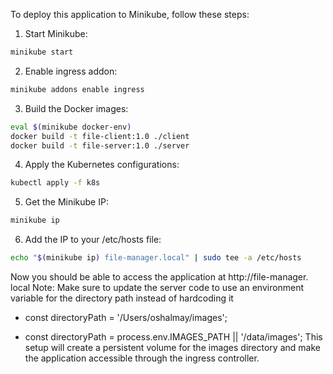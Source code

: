 To deploy this application to Minikube, follow these steps:
1. Start Minikube:
```bash
minikube start
```
2. Enable ingress addon:
```bash
minikube addons enable ingress
```
3. Build the Docker images:
```bash
eval $(minikube docker-env)
docker build -t file-client:1.0 ./client
docker build -t file-server:1.0 ./server
```
4. Apply the Kubernetes configurations:
```bash
kubectl apply -f k8s
```
5. Get the Minikube IP:
```bash
minikube ip
```
6. Add the IP to your /etc/hosts file:
```bash
echo "$(minikube ip) file-manager.local" | sudo tee -a /etc/hosts
```
Now you should be able to access the application at http://file-manager. local  Note: Make sure to update the server code to use an environment variable for the directory path instead of hardcoding it

- const directoryPath = '/Users/oshalmay/images';
+ const directoryPath = process.env.IMAGES_PATH || '/data/images';
  This setup will create a persistent volume for the images directory and make the application accessible through the ingress controller.